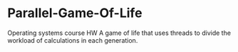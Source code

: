 # Parallel-Game-Of-Life
Operating systems course HW
A game of life that uses threads to divide the workload of calculations in each generation. 
